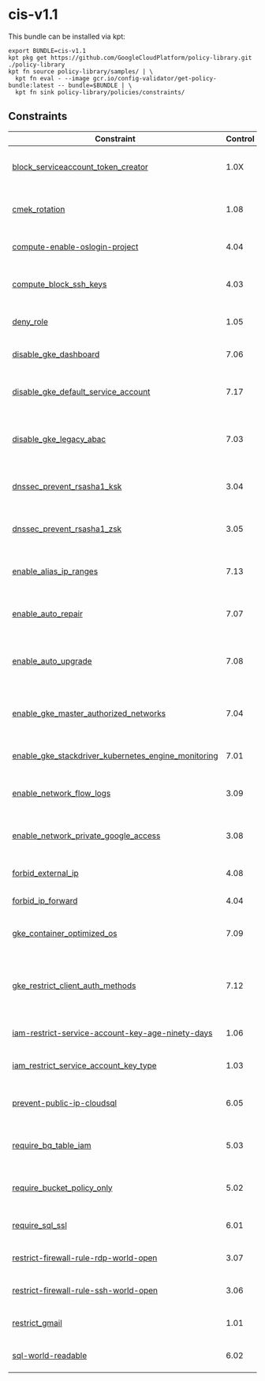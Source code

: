 # cis-v1.1

This bundle can be installed via kpt:

```
export BUNDLE=cis-v1.1
kpt pkg get https://github.com/GoogleCloudPlatform/policy-library.git ./policy-library
kpt fn source policy-library/samples/ | \
  kpt fn eval - --image gcr.io/config-validator/get-policy-bundle:latest -- bundle=$BUNDLE | \
  kpt fn sink policy-library/policies/constraints/
```

## Constraints

| Constraint                                                                                                                    | Control | Description                                                                                       |
| ----------------------------------------------------------------------------------------------------------------------------- | ------- | ------------------------------------------------------------------------------------------------- |
| [block_serviceaccount_token_creator](../../samples/iam_block_service_account_creator_role.yaml)                               | 1.0X    | Ban any users from being granted Service Account Token Creator access                             |
| [cmek_rotation](../../samples/cmek_rotation.yaml)                                                                             | 1.08    | Checks that CMEK rotation policy is in place and is sufficiently short.                           |
| [compute-enable-oslogin-project](../../samples/compute_enable_oslogin_project.yaml)                                           | 4.04    | Verifies that all VMs in a project have OS login enabled.                                         |
| [compute_block_ssh_keys](../../samples/compute_block_ssh_keys.yaml)                                                           | 4.03    | Checks if "Block Project-wide SSH keys" is enabled for VM instances                               |
| [deny_role](../../samples/iam_deny_role.yaml)                                                                                 | 1.05    | Ban any users from being granted Service Account User access                                      |
| [disable_gke_dashboard](../../samples/gke_dashboard_disable.yaml)                                                             | 7.06    | Ensure Kubernetes web UI / Dashboard is disabled                                                  |
| [disable_gke_default_service_account](../../samples/gke_disable_default_service_account.yaml)                                 | 7.17    | Ensure default Service account is not used for Project access in Kubernetes Clusters              |
| [disable_gke_legacy_abac](../../samples/gke_legacy_abac.yaml)                                                                 | 7.03    | Ensure Legacy Authorization is set to Disabled on Kubernetes Engine Clusters                      |
| [dnssec_prevent_rsasha1_ksk](../../samples/dnssec_prevent_rsasha1_ksk.yaml)                                                   | 3.04    | Ensure that RSASHA1 is not used for key-signing key in Cloud DNS                                  |
| [dnssec_prevent_rsasha1_zsk](../../samples/dnssec_prevent_rsasha1_zsk.yaml)                                                   | 3.05    | Ensure that RSASHA1 is not used for zone-signing key in Cloud DNS                                 |
| [enable_alias_ip_ranges](../../samples/gke_enable_alias_ip_ranges.yaml)                                                       | 7.13    | Ensure Kubernetes Cluster is created with Alias IP ranges enabled                                 |
| [enable_auto_repair](../../samples/gke_node_pool_auto_repair.yaml)                                                            | 7.07    | Ensure automatic node repair is enabled on all node pools in a GKE cluster                        |
| [enable_auto_upgrade](../../samples/gke_node_pool_auto_upgrade.yaml)                                                          | 7.08    | Ensure Automatic node upgrades is enabled on Kubernetes Engine Clusters nodes                     |
| [enable_gke_master_authorized_networks](../../samples/gke_master_authorized_networks_enabled.yaml)                            | 7.04    | Ensure Master authorized networks is set to Enabled on Kubernetes Engine Clusters                 |
| [enable_gke_stackdriver_kubernetes_engine_monitoring](../../samples/gke_enable_stackdriver_kubernetes_engine_monitoring.yaml) | 7.01    | Ensure Stackdriver Kubernetes Engine Monitoring is enabled                                        |
| [enable_network_flow_logs](../../samples/network_enable_flow_logs.yaml)                                                       | 3.09    | Ensure VPC Flow logs is enabled for every subnet in VPC Network                                   |
| [enable_network_private_google_access](../../samples/network_enable_private_google_access.yaml)                               | 3.08    | Ensure Private Google Access is enabled for all subnetworks in VPC                                |
| [forbid_external_ip](../../samples/vm_external_ip.yaml)                                                                       | 4.08    | Checks if Compute Engine instances have public IPs.                                               |
| [forbid_ip_forward](../../samples/compute_forbid_ip_forward.yaml)                                                             | 4.04    | Checks if a VM has IP forwarding turned on.                                                       |
| [gke_container_optimized_os](../../samples/gke_container_optimized_os.yaml)                                                   | 7.09    | Ensure Container-Optimized OS (cos) is used for Kubernetes Engine Clusters                        |
| [gke_restrict_client_auth_methods](../../samples/gke_restrict_client_auth_methods.yaml)                                       | 7.12    | Checks that client certificate and password authentication methods are disabled for GKE clusters. |
| [iam-restrict-service-account-key-age-ninety-days](../../samples/gcp_iam_restrict_service_account_key_age.yaml)               | 1.06    | Checks if service account keys are older than 90 days.                                            |
| [iam_restrict_service_account_key_type](../../samples/gcp_iam_restrict_service_account_key_type.yaml)                         | 1.03    | Checks if any service accounts have user created keys.                                            |
| [prevent-public-ip-cloudsql](../../samples/sql_public_ip.yaml)                                                                | 6.05    | Prevents a public IP from being assigned to a Cloud SQL instance.                                 |
| [require_bq_table_iam](../../samples/bigquery_world_readable.yaml)                                                            | 5.03    | Checks if BigQuery datasets are publicly readable or allAuthenticatedUsers.                       |
| [require_bucket_policy_only](../../samples/storage_bucket_policy_only.yaml)                                                   | 5.02    | Checks if Cloud Storage buckets have Bucket Only Policy turned on.                                |
| [require_sql_ssl](../../samples/sql_ssl.yaml)                                                                                 | 6.01    | Checks if Cloud SQL instances have SSL turned on.                                                 |
| [restrict-firewall-rule-rdp-world-open](../../samples/restrict_fw_rules_rdp_world_open.yaml)                                  | 3.07    | Checks for open firewall rules allowing RDP from the internet.                                    |
| [restrict-firewall-rule-ssh-world-open](../../samples/restrict_fw_rules_ssh_world_open.yaml)                                  | 3.06    | Checks for open firewall rules allowing SSH from the internet.                                    |
| [restrict_gmail](../../samples/iam_restrict_gmail.yaml)                                                                       | 1.01    | Enforce corporate domain by banning gmail.com addresses                                           |
| [sql-world-readable](../../samples/sql_world_readable.yaml)                                                                   | 6.02    | Checks if Cloud SQL instances are world readable.                                                 |

